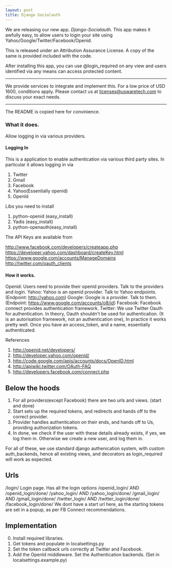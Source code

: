 ```yaml
---
layout: post
title: Django Socialauth
---
```


We are releasing our new app. *Django-Socialauth*. This app makes it awfully easy,
to allow users to login your site using Yahoo/Google/Twitter/Facebook/Openid.

This is released under an Attribution Assurance License. A copy of the same is
provided included with the code.

After installing this app, you can use @login_required on any view and users identified
via any means can access protected content.

--------------------------------
We provide services to integrate and implement this. For a low price of USD 1600, conditions apply.
Please contact us at licenses@uswaretech.com to discuss your exact needs.

---------------------------

The README is copied here for convinience.

### What it does.

Allow logging in via various providers.

#### Logging In



This is a application to enable authentication via various third party sites.
In particular it allows logging in via
1. Twitter
2. Gmail
3. Facebook
4. Yahoo(Essentially openid)
4. OpenId

Libs you need to install
1. python-openid (easy_install)
2. Yadis (easy_install)
3. python-openauth(easy_install)


The API Keys are available from

http://www.facebook.com/developers/createapp.php
https://developer.yahoo.com/dashboard/createKey.html
https://www.google.com/accounts/ManageDomains
http://twitter.com/oauth_clients 

#### How it works.

Openid: Users need to provide their openid providers. Talk to the providers and
login.
Yahoo: Yahoo is an openid provider. Talk to Yahoo endpoints. (Endpoint: http://yahoo.com)
Google: Google is a provider. Talk to them. (Endpoint: https://www.google.com/accounts/o8/id)
Facebook: Facebook connect provides authentication framework.
Twitter: We use Twitter Oauth for authentication. In theory, Oauth shouldn't be
used for authentication. (It is an autorisation framework, not an authentication one),
In practice it works pretty well. Once you have an access_token, and a name, essentially
authenticated.

References
1. http://openid.net/developers/
2. http://developer.yahoo.com/openid/
3. http://code.google.com/apis/accounts/docs/OpenID.html
4. http://apiwiki.twitter.com/OAuth-FAQ
5. http://developers.facebook.com/connect.php

Below the hoods
-----------------
1. For all providers(except Facebook) there are two urls and views. (start and done)
2. Start sets up the required tokens, and redirects and hands off to the correct
provider.
3. Provider handles authentication on their ends, and hands off to Us, providing
authorization tokens.
4. In done, we check if the user with these details already exists, if yes, we
log them in. Otherwise we create a new user, and log them in.

For all of these, we use standard django authenication system, with custom
auth_backends, hence all existing views, and decorators as login_required
will work as expected.

Urls
---------

/login/ Login page. Has all the login options
/openid_login/ AND /openid_login/done/
/yahoo_login/ AND /yahoo_login/done/
/gmail_login/ AND /gmail_login/done/
/twitter_login/ AND /twitter_login/done/
/facebook_login/done/ We dont have a start url here, as the starting tokens are
set in a popup, as per FB Connect recommendations.

Implementation
----------------
0. Install required libraries.
1. Get tokens and populate in localsettings.py
2. Set the token callback urls correctly at Twitter and Facebook.
3. Add the OpenId middleware. Set the Authentication backends. (Set in localsettings.example.py)

